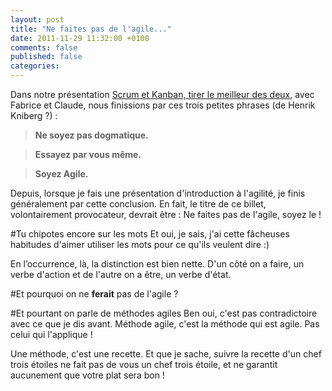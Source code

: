 ```yaml
---
layout: post
title: "Ne faites pas de l'agile..."
date: 2011-11-29 11:32:00 +0100
comments: false
published: false
categories: 
---
```

Dans notre présentation [Scrum et Kanban, tirer le meilleur des deux](/index.php?post/2010/02/14/Kanban-et-Scrum-%3A-Tirer-le-meilleur-des-deux-les-figures-en-fran%C3%A7ais.), avec Fabrice et Claude, nous finissions par ces trois petites phrases (de Henrik Kniberg ?) :

> __Ne soyez pas dogmatique.__


> __Essayez par vous même.__


> __Soyez Agile.__


Depuis, lorsque je fais une présentation d'introduction à l'agilité, je finis généralement par cette conclusion.
En fait, le titre de ce billet, volontairement provocateur, devrait être : Ne faites pas de l'agile, soyez le !
<!-- more -->
#Tu chipotes encore sur les mots
Et oui, je sais, j'ai cette fâcheuses habitudes d'aimer utiliser les mots pour ce qu'ils veulent dire :)

En l’occurrence, là, la distinction est bien nette. D'un côté on a faire, un verbe d'action et de l'autre on a être, un verbe d'état.


#Et pourquoi on ne __ferait__ pas de l'agile ?


#Et pourtant on parle de méthodes agiles
Ben oui, c'est pas contradictoire avec ce que je dis avant. Méthode agile, c'est la méthode qui est agile. Pas celui qui l'applique !

Une méthode, c'est une recette. Et que je sache, suivre la recette d'un chef trois étoiles ne fait pas de vous un chef trois étoile, et ne garantit aucunement que votre plat sera bon !


